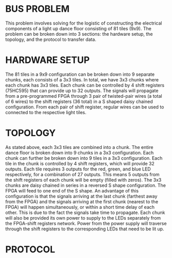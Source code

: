 # BUS PROBLEM
This problem involves solving for the logistic of constructing the electrical components of a light up dance floor consisting of 81 tiles (9x9). The problem can be broken down into 3 sections: the hardware setup, the topology, and the protocol to transfer data.

# HARDWARE SETUP
The 81 tiles in a 9x9 configuration can be broken down into 9 separate chunks, each consists of a 3x3 tiles. In total, we have 3x3 chunks where each chunk has 3x3 tiles. Each chunk can be controlled by 4 shift registers (75HC595) that can provide up to 32 outputs. The signals will propagate from a pre-programmed FPGA through 3 pair of twisted-pair wires (a total of 6 wires) to the shift registers (36 total) in a S shaped daisy chained configuration. From each pair of shift register, regular wires can be used to connected to the respective light tiles.

# TOPOLOGY
As stated above, each 3x3 tiles are combined into a chunk. The entire dance floor is broken down into 9 chunks in a 3x3 configuration. Each chunk can further be broken down into 9 tiles in a 3x3 configuration. Each tile in the chunk is controlled by 4 shift registers, which will provide 32 outputs. Each tile requires 3 outputs for the red, green, and blue LED respectively, for a combination of 27 outputs. This means 5 outputs from the shift registers of each chunk will be empty (filled with zeros). The 3x3 chunks are daisy chained in series in a reversed S shape configuration. The FPGA will feed to one end of the S shape. An advantage of this configuration is that the signals arriving at the last chunk (farthest away from the FPGA) and the signals arriving at the first chunk (nearest to the FPGA) will happen simultaneously, or within a short time delay of each other. This is due to the fact the signals take time to propagate. Each chunk will also be provided its own power to supply to the LEDs separately from the FPGA-shift registers network. Power from the power supply will traverse through the shift registers to the corresponding LEDs that need to be lit up.

# PROTOCOL
